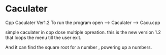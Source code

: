 # Caculater
Cpp Caculater Ver1.2
To run the program open --> Caculater --> Cacu.cpp


simple caculater in cpp dose multiple opreation.
this is the new version 1.2 that loops the menu till the user exit.

And it can find the square root for a number , powering up a numbers.

